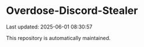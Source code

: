 # Overdose-Discord-Stealer

Last updated: 2025-06-01 08:30:57

This repository is automatically maintained.
